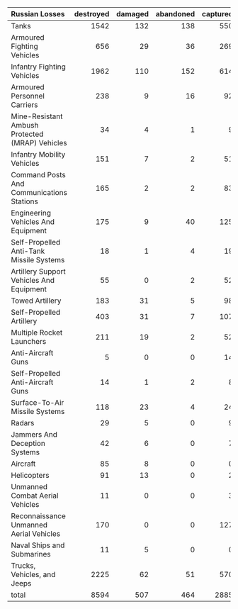 | Russian Losses                                   |   destroyed |   damaged |   abandoned |   captured |   total |
|:-------------------------------------------------|------------:|----------:|------------:|-----------:|--------:|
| Tanks                                            |        1542 |       132 |         138 |        550 |    2362 |
| Armoured Fighting Vehicles                       |         656 |        29 |          36 |        269 |     990 |
| Infantry Fighting Vehicles                       |        1962 |       110 |         152 |        614 |    2838 |
| Armoured Personnel Carriers                      |         238 |         9 |          16 |         92 |     355 |
| Mine-Resistant Ambush Protected  (MRAP) Vehicles |          34 |         4 |           1 |          9 |      48 |
| Infantry Mobility Vehicles                       |         151 |         7 |           2 |         51 |     211 |
| Command Posts And Communications Stations        |         165 |         2 |           2 |         83 |     252 |
| Engineering Vehicles And Equipment               |         175 |         9 |          40 |        125 |     349 |
| Self-Propelled Anti-Tank Missile Systems         |          18 |         1 |           4 |         19 |      42 |
| Artillery Support Vehicles And Equipment         |          55 |         0 |           2 |         52 |     109 |
| Towed Artillery                                  |         183 |        31 |           5 |         98 |     317 |
| Self-Propelled Artillery                         |         403 |        31 |           7 |        107 |     548 |
| Multiple Rocket Launchers                        |         211 |        19 |           2 |         52 |     284 |
| Anti-Aircraft Guns                               |           5 |         0 |           0 |         14 |      19 |
| Self-Propelled Anti-Aircraft Guns                |          14 |         1 |           2 |          8 |      25 |
| Surface-To-Air Missile Systems                   |         118 |        23 |           4 |         24 |     169 |
| Radars                                           |          29 |         5 |           0 |          9 |      43 |
| Jammers And Deception Systems                    |          42 |         6 |           0 |          7 |      55 |
| Aircraft                                         |          85 |         8 |           0 |          0 |      93 |
| Helicopters                                      |          91 |        13 |           0 |          2 |     106 |
| Unmanned Combat Aerial Vehicles                  |          11 |         0 |           0 |          3 |      14 |
| Reconnaissance Unmanned Aerial Vehicles          |         170 |         0 |           0 |        127 |     297 |
| Naval Ships and Submarines                       |          11 |         5 |           0 |          0 |      16 |
| Trucks, Vehicles, and Jeeps                      |        2225 |        62 |          51 |        570 |    2908 |
| total                                            |        8594 |       507 |         464 |       2885 |   12450 |